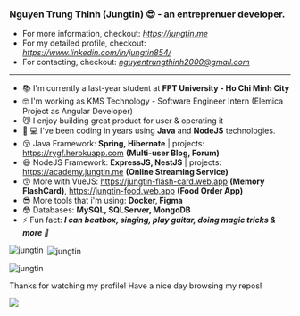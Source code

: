### Nguyen Trung Thinh (Jungtin) 😎 - an entreprenuer developer.

- For more information, checkout: *https://jungtin.me*
- For my detailed profile, checkout: *https://www.linkedin.com/in/jungtin854/*
- For contacting, checkout: *nguyentrungthinh2000@gmail.com*

--------

- 📚  I'm currently a last-year student at **FPT University - Ho Chi Minh City**
- 🤓  I'm working as KMS Technology - Software Engineer Intern (Elemica Project as Angular Developer)
- 😼  I enjoy building great product for user & operating it
- 👨‍ 💻 I've been coding in years using **Java** and **NodeJS** technologies.
- 😚  Java Framework: **Spring, Hibernate** | projects: https://rygf.herokuapp.com **(Multi-user Blog, Forum)**
- 😆  NodeJS Framework: **ExpressJS, NestJS** | projects: https://academy.jungtin.me **(Online Streaming Service)**
- 😙  More with VueJS: https://jungtin-flash-card.web.app **(Memory FlashCard)**, https://jungtin-food.web.app **(Food Order App)**
- 😎  More tools that i'm using: **Docker, Figma**
- 😳  Databases: **MySQL, SQLServer, MongoDB**
- ⚡  Fun fact: ***I can beatbox, singing, play guitar, doing magic tricks & more 💨***

<p><img align="left" src="https://github-readme-stats.vercel.app/api/top-langs?username=jungtin&show_icons=true&locale=en&layout=compact" alt="jungtin" /></p>

<p>&nbsp;<img align="center" src="https://github-readme-stats.vercel.app/api?username=jungtin&show_icons=true&locale=en" alt="jungtin" /></p>

<p><img align="center" src="https://github-readme-streak-stats.herokuapp.com/?user=jungtin&" alt="jungtin" /></p>

Thanks for watching my profile! Have a nice day browsing my repos!

![](https://komarev.com/ghpvc/?username=jungtin)
